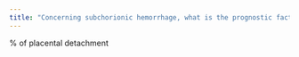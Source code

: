 ```yaml
---
title: "Concerning subchorionic hemorrhage, what is the prognostic factor that is most strongly associated with fetal demise"
---
```

% of placental detachment

